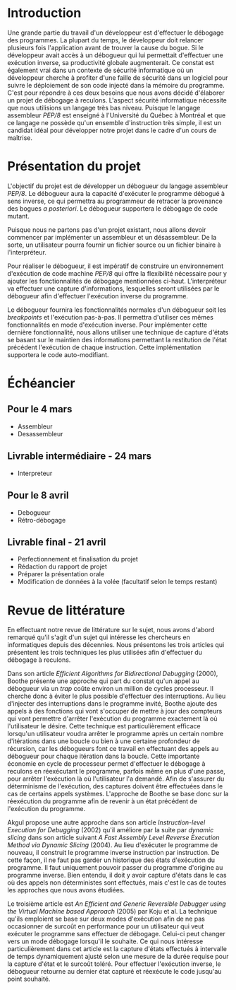 # Introduction

Une grande partie du travail d'un développeur est d'effectuer le débogage des 
programmes. La plupart du temps, le développeur doit relancer plusieurs fois
l'application avant de trouver la cause du bogue. Si le développeur avait accès
à un débogueur qui lui permettait d'effectuer une exécution inverse, sa
productivité globale augmenterait. Ce constat est également vrai dans un
contexte de sécurité informatique où un développeur cherche à profiter d'une 
faille de sécurité dans un logiciel pour suivre le déploiement de son code 
injecté dans la mémoire du programme. C'est pour répondre à ces deux besoins
que nous avons décidé d'élaborer un projet de débogage à reculons. L'aspect
sécurité informatique nécessite que nous utilisions un langage très bas niveau.
Puisque le langage assembleur *PEP/8* est enseigné à l'Université du Québec à
Montréal et que ce langage ne possède qu'un ensemble d'instruction très
simple, il est un candidat idéal pour développer notre projet dans le cadre
d'un cours de maîtrise.

# Présentation du projet

L'objectif du projet est de développer un débogueur du langage assembleur *PEP/8*.
Le débogueur aura la capacité d'exécuter le programme débogué à sens inverse, ce qui
permettra au programmeur de retracer la provenance des bogues *a posteriori*. Le débogueur
supportera le débogage de code mutant.


Puisque nous ne partons pas d'un projet existant, nous allons devoir
commencer par implémenter un assembleur et un désassembleur. De la sorte, 
un utilisateur pourra fournir un fichier source ou un fichier binaire à l'interpréteur.


Pour réaliser le débogueur, il est impératif de construire un environnement d'exécution de
code machine *PEP/8* qui offre la flexibilité nécessaire pour y ajouter les fonctionnalités de
débogage mentionnées ci-haut. L'interpréteur va effectuer une capture d'informations, lesquelles seront
utilisées par le débogueur afin d'effectuer l'exécution inverse du programme.


Le débogueur fournira les fonctionnalités normales d'un débogueur soit les *breakpoints* et l'exécution
pas-à-pas. Il permettra d'utiliser ces mêmes fonctionnalités en mode d'exécution inverse.  Pour implémenter
cette dernière fonctionnalité, nous allons utiliser une technique de capture d'états se basant sur le maintien
des informations permettant la restitution de l'état précédent l'exécution de chaque instruction. 
Cette implémentation supportera le code auto-modifiant.

# Échéancier

## Pour le 4 mars

* Assembleur
* Desassembleur

## Livrable intermédiaire - 24 mars

* Interpreteur

## Pour le 8 avril

* Debogueur
* Rétro-débogage

## Livrable final - 21 avril

* Perfectionnement et finalisation du projet
* Rédaction du rapport de projet
* Préparer la présentation orale
* Modification de données à la volée (facultatif selon le temps restant)


# Revue de littérature

En effectuant notre revue de littérature sur le sujet, nous avons d'abord
remarqué qu'il s'agit d'un sujet qui intéresse les chercheurs en informatiques
depuis des décennies. Nous présentons les trois articles qui présentent les
trois techniques les plus utilisées afin d'effectuer du débogage à reculons.


Dans son article *Efficient Algorithms for Bidirectional Debugging* (2000), Boothe
présente une approche qui part du constat qu'un appel au débogueur via un *trap*
coûte environ un million de cycles processeur. Il cherche donc à éviter le plus
possible d'effectuer des interruptions. Au lieu d'injecter des interruptions
dans le programme invité, Boothe ajoute des appels à des fonctions qui vont
s'occuper de mettre à jour des compteurs qui vont permettre d'arrêter
l'exécution du programme exactement là où l'utilisateur le désire. Cette
technique est particulièrement efficace lorsqu'un utilisateur voudra arrêter le
programme après un certain nombre d'itérations dans une boucle ou bien à une
certaine profondeur de récursion, car les débogueurs font ce travail en
effectuant des appels au débogueur pour chaque itération dans la boucle. Cette
importante économie en cycle de processeur permet d'effectuer le débogage à
reculons en réexécutant le programme, parfois même en plus d'une passe, pour
arrêter l'exécution là où l'utilisateur l'a demandé. Afin de s'assurer du
déterminisme de l'exécution, des captures doivent être effectuées dans le cas de
certains appels systèmes. L'approche de Boothe se base donc sur la réexécution
du programme afin de revenir à un état précédent de l'exécution du programme.


Akgul propose une autre approche dans son article *Instruction-level Execution
for Debugging* (2002) qu'il améliore par la suite par *dynamic slicing* dans son
article suivant *A Fast Assembly Level Reverse Execution Method via Dynamic
Slicing* (2004). Au lieu d'exécuter le programme de nouveau, il construit le
programme inverse instruction par instruction. De cette façon, il ne faut pas
garder un historique des états d'exécution du programme. Il faut uniquement
pouvoir passer du programme d'origine au programme inverse. Bien entendu, il
doit y avoir capture d'états dans le cas où des appels non déterministes sont
effectués, mais c'est le cas de toutes les approches que nous avons étudiées.


Le troisième article est *An Efficient and Generic Reversible Debugger using the 
Virtual Machine based Approach* (2005) par Koju et al. La technique qu'ils emploient 
se base sur deux modes d'exécution afin de ne pas occasionner de surcoût en
performance pour un utilisateur qui veut exécuter le programme sans effectuer de
débogage. Celui-ci peut changer vers un mode débogage lorsqu'il le souhaite.
Ce qui nous intéresse particulièrement dans cet article est la capture d'états
effectués à intervalle de temps dynamiquement ajusté selon une mesure de la durée 
requise pour la capture d'état et le surcoût toléré. Pour effectuer l'exécution inverse, 
le débogueur retourne au dernier état capturé et réexécute le code jusqu'au point souhaité.

